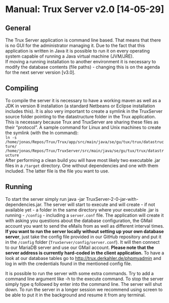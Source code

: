# Manual: Trux Server v2.0 [14-05-29]

## General
The Trux Server application is command line based. That means that there is no GUI for the administrator managing it. Due to the fact that this application is written in Java it is possible to run it on every operating system capable of running a Java virtual machine (JVM/JRE).<br>
If moving a running installation to another environment it is necessary to modify the database contents (file paths) - changing this is on the agenda for the next server version [v3.0].

## Compiling
To compile the server it is necessary to have a working maven as well as a JDK in version 8 installation (a standard Netbeans or Eclipse installation includes this).
It is also very important to create a symlink in the TruxServer source folder pointing to the datastructure folder in the Trux application. This is necessary because Trux and TruxServer are sharing these files as their “protocol”. A sample command for Linux and Unix machines to create the symlink (with the ln command): 
<br>`ln -s /home/jonas/Repos/Trux/Trux/app/src/main/java/se/gu/tux/trux/datastructure/ /home/jonas/Repos/Trux/TruxServer/src/main/java/se/gu/tux/trux/datastructure`
<br>After performing a clean build you will have most likely two executable .jar files in a `/target` directory. One without dependencies and one with them included. The latter file is the file you want to use.

## Running
To start the server simply run java -jar TruxServer-2-0-jar-with-dependencies.jar.
The server will start to execute and will create - if not available yet - a folder in the same directory where your executable .jar is running - `/config` - including a `server.conf` file. The application will create it with asking you questions about the database configuration, the GMail account you want to send the eMails from as well as different interval times. 
<b>If you want to run the server locally without setting up your own database server</b>, just take the config file provided in our GitHub repository and put it in the `/config` folder (`TruxServer/config/server.conf`). It will then connect to our MariaDB server and use our GMail account. <b>Please note that the server address is currently hard-coded in the client application.</b>
To have a look at our database tables go to http://trux.derkahler.de/phpmyadmin and log in with the credentials found in the mentioned config file.

It is possible to run the server with some extra commands. Try to add a command line argument like -h to the execute command. To stop the server simply type q followed by enter into the command line. The server will shut down. To run the server in a longer session we recommend using screen to be able to put it in the background and resume it from any terminal.
